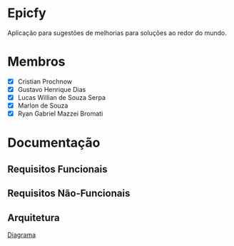 # Epicfy

Aplicação para sugestões de melhorias para soluções ao redor do mundo.

# Membros

- [x] Cristian Prochnow
- [x] Gustavo Henrique Dias
- [x] Lucas Willian de Souza Serpa 
- [x] Marlon de Souza 
- [x] Ryan Gabriel Mazzei Bromati

# Documentação

## Requisitos Funcionais

## Requisitos Não-Funcionais

## Arquitetura

[Diagrama][diagram-url]

[diagram-url]: https://mermaid.live/view#pako:eNqNVNuO2jAQ_ZWRq5VaiXTfeai0y6VCahElbF-SfTDJEFwlduQ4ULTZf68vuTgUtViCeGbO3E_yRhKRIpmSQy7OyZFKBbt5zEGfqt5nkpZHmOUMuQpZihC5O1ghgC3SRMFTWeYsoYoJ_upczVkuImduXQJ4qVDCiiuUB5pgC0WexvwqYYjyhNIldPcu4VoX-_lXBU-blZdKS5H-wVeq8EwvA-4VBtDQjuBKijxHWel-BsELaM4qRVrNlMwje_PcdPwlUlVLrCawKkopTljoFrX0XGewZL9xlNmcn0Khi2ZuXrBr4EwUNpbFdoKPH8M3jFukfo4rNApTuIe3o-6E-XP0cSMqlUkMf3yDOVV0Tyv89I-1rIVih3bR4aVSWEDk66BVBjD74KW1kIvZI0vwysEprz0WBWV5ZP-HmOH33aZlxt81PjyY7jkmJmzldMsFBMGXJqz3BVP_39jE7mjSLaAxrBoF6ibadEN3VkM8Y96KWi9WCW8NzUCiO7A9Re7A-iy5A94X3E-r2zcw8z5Sf259zW58Skh83KKSDE_ojI1mj8P2Nd_CWuOA9Wu-Be_sg0dbdjf9xxde9jswmL6bEanMl-xWJ2s8Ww3sJMsyM5YRM53LSOWq1DRzjBylaZzOeTmzTWL9TS8l5ZemuzhGtwL4zNZcJhNSoNS6VH-H30zEmKijJmhMpvqa4oHWuYpJzN81lNZKhBeekKmSNU6IFHV2JNMDzSst1WWqP4JzRvUrWzjI-x8NjPFx
